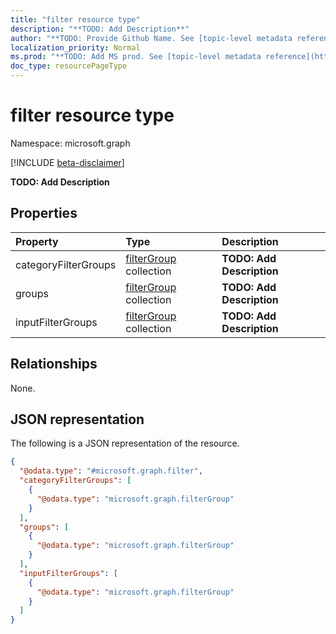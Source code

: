 ```yaml
---
title: "filter resource type"
description: "**TODO: Add Description**"
author: "**TODO: Provide Github Name. See [topic-level metadata reference](https://msgo.azurewebsites.net/add/document/guidelines/metadata.html#topic-level-metadata)**"
localization_priority: Normal
ms.prod: "**TODO: Add MS prod. See [topic-level metadata reference](https://msgo.azurewebsites.net/add/document/guidelines/metadata.html#topic-level-metadata)**"
doc_type: resourcePageType
---
```


# filter resource type

Namespace: microsoft.graph

[!INCLUDE [beta-disclaimer](../../includes/beta-disclaimer.md)]

**TODO: Add Description**

## Properties
|Property|Type|Description|
|:---|:---|:---|
|categoryFilterGroups|[filterGroup](../resources/filtergroup.md) collection|**TODO: Add Description**|
|groups|[filterGroup](../resources/filtergroup.md) collection|**TODO: Add Description**|
|inputFilterGroups|[filterGroup](../resources/filtergroup.md) collection|**TODO: Add Description**|

## Relationships
None.

## JSON representation
The following is a JSON representation of the resource.
<!-- {
  "blockType": "resource",
  "@odata.type": "microsoft.graph.filter"
}
-->
``` json
{
  "@odata.type": "#microsoft.graph.filter",
  "categoryFilterGroups": [
    {
      "@odata.type": "microsoft.graph.filterGroup"
    }
  ],
  "groups": [
    {
      "@odata.type": "microsoft.graph.filterGroup"
    }
  ],
  "inputFilterGroups": [
    {
      "@odata.type": "microsoft.graph.filterGroup"
    }
  ]
}
```

